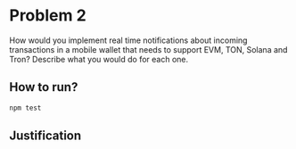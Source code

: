 # Problem 2

How would you implement real time notifications about incoming transactions in a mobile wallet that needs to support EVM, TON, Solana and Tron? Describe what you would do for each one.

## How to run?

```bash
npm test
```

## Justification
